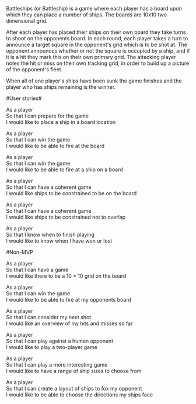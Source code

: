 Battleships (or Battleship) is a game where each player has a board upon which they can place a number of ships. The boards are 10x10 two dimensional grid.

After each player has placed their ships on their own board they take turns to shoot on the opponents board. In each round, each player takes a turn to announce a target square in the opponent's grid which is to be shot at. The opponent announces whether or not the square is occupied by a ship, and if it is a hit they mark this on their own primary grid. The attacking player notes the hit or miss on their own tracking grid, in order to build up a picture of the opponent's fleet.

When all of one player's ships have been sunk the game finishes and the player who has ships remaining is the winner.

#User stories#

As a player<br>
So that I can prepare for the game<br>
I would like to place a ship in a board location<br>

As a player<br>
So that I can win the game<br>
I would like to be able to fire at the board<br>

As a player<br>
So that I can win the game<br>
I would like to be able to fire at a ship on a board<br>

As a player<br>
So that I can have a coherent game<br>
I would like ships to be constrained to be on the board<br>

As a player<br>
So that I can have a coherent game<br>
I would like ships to be constrained not to overlap<br>

As a player<br>
So that I know when to finish playing<br>
I would like to know when I have won or lost<br>

#Non-MVP


As a player<br>
So that I can have a game<br>
I would like there to be a 10 * 10 grid on the board<br>

As a player<br>
So that I can win the game<br>
I would like to be able to fire at my opponents board<br>

As a player<br>
So that I can consider my next shot<br>
I would like an overview of my hits and misses so far<br>

As a player<br>
So that I can play against a human opponent<br>
I would like to play a two-player game<br>

As a player<br>
So that I can play a more interesting game<br>
I would like to have a range of ship sizes to choose from<br>

As a player<br>
So that I can create a layout of ships to fox my opponent<br>
I would like to be able to choose the directions my ships face<br>
